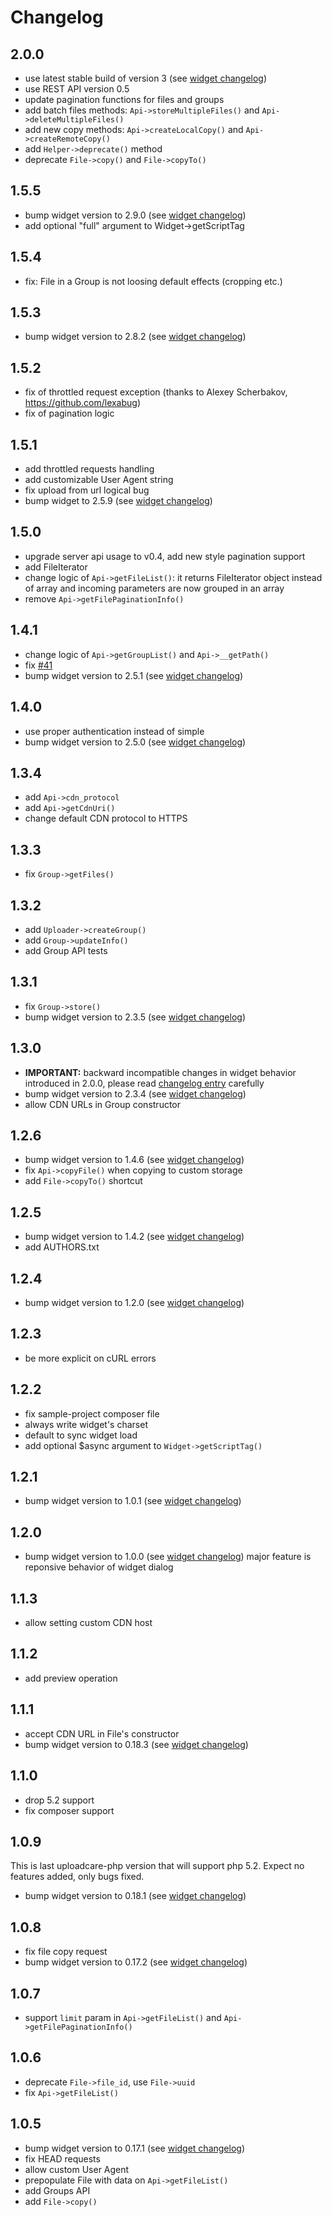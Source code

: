 # Changelog

## 2.0.0
- use latest stable build of version 3 (see [widget changelog][widget changelog])
- use REST API version 0.5
- update pagination functions for files and groups
- add batch files methods: `Api->storeMultipleFiles()` and `Api->deleteMultipleFiles()`
- add new copy methods: `Api->createLocalCopy()` and `Api->createRemoteCopy()`
- add `Helper->deprecate()` method
- deprecate `File->copy()` and `File->copyTo()`

## 1.5.5
- bump widget version to 2.9.0 (see [widget changelog][widget changelog])
- add optional "full" argument to Widget->getScriptTag

## 1.5.4
- fix: File in a Group is not loosing default effects (cropping etc.)

## 1.5.3
- bump widget version to 2.8.2 (see [widget changelog][widget changelog])

## 1.5.2
- fix of throttled request exception (thanks to Alexey Scherbakov, https://github.com/lexabug)
- fix of pagination logic

## 1.5.1
- add throttled requests handling
- add customizable User Agent string
- fix upload from url logical bug
- bump widget to 2.5.9 (see [widget changelog][widget changelog])

## 1.5.0
- upgrade server api usage to v0.4, add new style pagination support
- add FileIterator
- change logic of `Api->getFileList()`: it returns FileIterator object instead of array
  and incoming parameters are now grouped in an array
- remove `Api->getFilePaginationInfo()`

## 1.4.1
- change logic of `Api->getGroupList()` and `Api->__getPath()`
- fix [#41](https://github.com/uploadcare/uploadcare-php/issues/41)
- bump widget version to 2.5.1 (see [widget changelog][widget changelog])

## 1.4.0
- use proper authentication instead of simple
- bump widget version to 2.5.0 (see [widget changelog][widget changelog])

## 1.3.4
- add `Api->cdn_protocol`
- add `Api->getCdnUri()`
- change default CDN protocol to HTTPS

## 1.3.3
- fix `Group->getFiles()`

## 1.3.2
- add `Uploader->createGroup()`
- add `Group->updateInfo()`
- add Group API tests

## 1.3.1
- fix `Group->store()`
- bump widget version to 2.3.5 (see [widget changelog][widget changelog])

## 1.3.0
- **IMPORTANT:** backward incompatible changes in widget behavior introduced in 2.0.0, please read
  [changelog entry](https://github.com/uploadcare/uploadcare-widget/blob/master/HISTORY.markdown#200-20022015)
  carefully
- bump widget version to 2.3.4 (see [widget changelog][widget changelog])
- allow CDN URLs in Group constructor

## 1.2.6
- bump widget version to 1.4.6 (see [widget changelog][widget changelog])
- fix `Api->copyFile()` when copying to custom storage
- add `File->copyTo()` shortcut

## 1.2.5
- bump widget version to 1.4.2 (see [widget changelog][widget changelog])
- add AUTHORS.txt

## 1.2.4
- bump widget version to 1.2.0 (see [widget changelog][widget changelog])

## 1.2.3
- be more explicit on cURL errors

## 1.2.2
- fix sample-project composer file
- always write widget's charset
- default to sync widget load
- add optional $async argument to `Widget->getScriptTag()`

## 1.2.1
- bump widget version to 1.0.1 (see [widget changelog][widget changelog])

## 1.2.0
- bump widget version to 1.0.0 (see [widget changelog][widget changelog])
    major feature is reponsive behavior of widget dialog

## 1.1.3
- allow setting custom CDN host

## 1.1.2
- add preview operation

## 1.1.1
- accept CDN URL in File's constructor
- bump widget version to 0.18.3 (see [widget changelog][widget changelog])

## 1.1.0
- drop 5.2 support
- fix composer support

## 1.0.9

This is last uploadcare-php version that will support php 5.2. Expect no features added, only bugs fixed.
- bump widget version to 0.18.1 (see [widget changelog][widget changelog])

## 1.0.8

- fix file copy request
- bump widget version to 0.17.2 (see [widget changelog][widget changelog])

## 1.0.7

- support `limit` param in `Api->getFileList()` and `Api->getFilePaginationInfo()`

## 1.0.6

- deprecate `File->file_id`, use `File->uuid`
- fix `Api->getFileList()`

## 1.0.5

- bump widget version to 0.17.1 (see [widget changelog][widget changelog])
- fix HEAD requests
- allow custom User Agent
- prepopulate File with data on `Api->getFileList()`
- add Groups API
- add `File->copy()`

[widget changelog]: https://github.com/uploadcare/uploadcare-widget/blob/master/HISTORY.markdown
